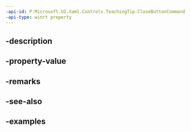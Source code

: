 ```yaml
---
-api-id: P:Microsoft.UI.Xaml.Controls.TeachingTip.CloseButtonCommand
-api-type: winrt property
---
```


## -description

## -property-value

## -remarks

## -see-also

## -examples

